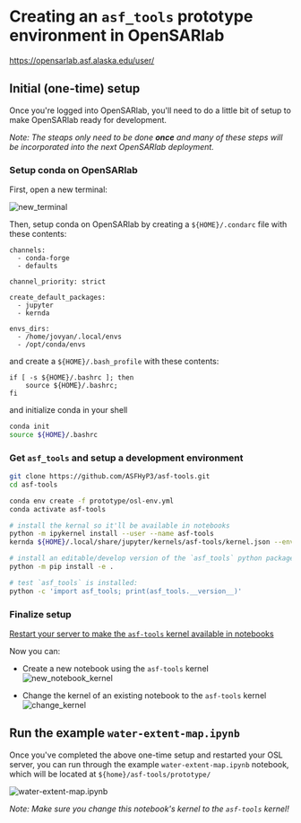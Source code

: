 # Creating an `asf_tools` prototype environment in OpenSARlab

<https://opensarlab.asf.alaska.edu/user/>

## Initial (one-time) setup

Once you're logged into OpenSARlab, you'll need to do a little bit of setup to make
OpenSARlab ready for development.

*Note: The steaps only need to be done **once** and many of these steps will be
incorporated into the next OpenSARlab deployment.*


###  Setup conda on OpenSARlab

First, open a new terminal:

![new_terminal](https://user-images.githubusercontent.com/7882693/108315967-ab55da80-7168-11eb-9fab-d66e01b52611.png)

Then, setup conda on OpenSARlab by creating a `${HOME}/.condarc` file with these contents:

```
channels:
  - conda-forge
  - defaults

channel_priority: strict

create_default_packages:
  - jupyter
  - kernda

envs_dirs:
  - /home/jovyan/.local/envs
  - /opt/conda/envs
```

and create a `${HOME}/.bash_profile` with these contents:
```
if [ -s ${HOME}/.bashrc ]; then
    source ${HOME}/.bashrc;
fi
```

and initialize conda in your shell
```bash
conda init
source ${HOME}/.bashrc
```

### Get `asf_tools` and setup a development environment

```bash
git clone https://github.com/ASFHyP3/asf-tools.git
cd asf-tools

conda env create -f prototype/osl-env.yml
conda activate asf-tools

# install the kernal so it'll be available in notebooks
python -m ipykernel install --user --name asf-tools
kernda ${HOME}/.local/share/jupyter/kernels/asf-tools/kernel.json --env-dir ${CONDA_PREFIX} -o

# install an editable/develop version of the `asf_tools` python package
python -m pip install -e .

# test `asf_tools` is installed:
python -c 'import asf_tools; print(asf_tools.__version__)'
```
### Finalize setup

[Restart your server to make the `asf-tools` kernel available in notebooks](https://github.com/asfadmin/asf-jupyter-docs/blob/master/user_docs/guides/restarting_server_and_kernel.md)

Now you can:
* Create a new notebook using the `asf-tools` kernel
  ![new_notebook_kernel](https://user-images.githubusercontent.com/7882693/116321835-538aaf80-a767-11eb-8d09-26b06ca96202.png)

* Change the kernel of an existing notebook to the `asf-tools` kernel
  ![change_kernel](https://user-images.githubusercontent.com/7882693/116321985-9c426880-a767-11eb-91f1-a36d2b39a678.png)

## Run the example `water-extent-map.ipynb`

Once you've completed the above one-time setup and restarted your OSL server, you
can run through the example `water-extent-map.ipynb` notebook, which will be located
at `${home}/asf-tools/prototype/`

![water-extent-map.ipynb](https://user-images.githubusercontent.com/7882693/116322104-d3b11500-a767-11eb-81cd-f7083ca0f42c.png)

*Note: Make sure you change this notebook's kernel to the `asf-tools` kernel!*
